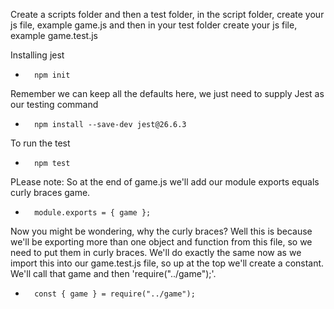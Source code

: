 Create a scripts folder and then a test folder, in the script folder, create your js file, example game.js and then in your test folder create your js file, example game.test.js

Installing jest 
*       npm init

Remember we can keep all the defaults here, we just need to supply Jest as our testing command

*       npm install --save-dev jest@26.6.3

To run the test
*       npm test

PLease note: So at the end of game.js we'll add our module exports equals curly braces game.

*       module.exports = { game };

Now you might be wondering, why the curly braces? Well this is because we'll be exporting more than one object and function from this file,  so we need to put them in curly braces. 
We'll do exactly the same now as we  import this into our game.test.js file,  so up at the top we'll create a constant.
We'll call that game and  then 'require("../game");'.

*       const { game } = require("../game");
